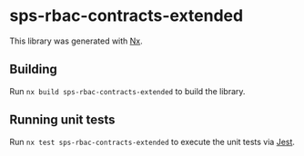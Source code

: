 # sps-rbac-contracts-extended

This library was generated with [Nx](https://nx.dev).

## Building

Run `nx build sps-rbac-contracts-extended` to build the library.

## Running unit tests

Run `nx test sps-rbac-contracts-extended` to execute the unit tests via [Jest](https://jestjs.io).
